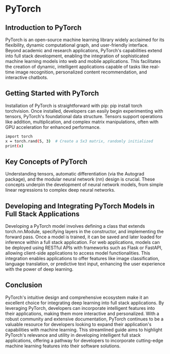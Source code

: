 # PyTorch

## Introduction to PyTorch
PyTorch is an open-source machine learning library widely acclaimed for its flexibility, dynamic computational graph, and user-friendly interface. Beyond academic and research applications, PyTorch's capabilities extend into full stack development, enabling the integration of sophisticated machine learning models into web and mobile applications. This facilitates the creation of dynamic, intelligent applications capable of tasks like real-time image recognition, personalized content recommendation, and interactive chatbots.
## Getting Started with PyTorch
Installation of PyTorch is straightforward with pip: pip install torch torchvision. Once installed, developers can easily begin experimenting with tensors, PyTorch's foundational data structure. Tensors support operations like addition, multiplication, and complex matrix manipulations, often with GPU acceleration for enhanced performance.
```bash
import torch
x = torch.rand(5, 3)  # Create a 5x3 matrix, randomly initialized
print(x)
```
## Key Concepts of PyTorch
Understanding tensors, automatic differentiation (via the Autograd package), and the modular neural network (nn) design is crucial. These concepts underpin the development of neural network models, from simple linear regressions to complex deep neural networks.
## Developing and Integrating PyTorch Models in Full Stack Applications
Developing a PyTorch model involves defining a class that extends torch.nn.Module, specifying layers in the constructor, and implementing the forward pass. Once a model is trained, it can be saved and later loaded for inference within a full stack application. For web applications, models can be deployed using RESTful APIs with frameworks such as Flask or FastAPI, allowing client-side applications to access model functionalities. This integration enables applications to offer features like image classification, language translation, or predictive text input, enhancing the user experience with the power of deep learning.
## Conclusion
PyTorch's intuitive design and comprehensive ecosystem make it an excellent choice for integrating deep learning into full stack applications. By leveraging PyTorch, developers can incorporate intelligent features into their applications, making them more interactive and personalized. With a robust community and extensive documentation, PyTorch continues to be a valuable resource for developers looking to expand their application's capabilities with machine learning.
This streamlined guide aims to highlight PyTorch's relevance and utility in developing intelligent full stack applications, offering a pathway for developers to incorporate cutting-edge machine learning features into their software solutions.
